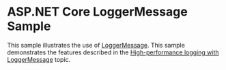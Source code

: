 # ASP.NET Core LoggerMessage Sample

This sample illustrates the use of [LoggerMessage](/dotnet/api/microsoft.extensions.logging.loggermessage). This sample demonstrates the features described in the [High-performance logging with LoggerMessage](https://docs.microsoft.com/aspnet/core/fundamentals/logging/loggermessage) topic.

